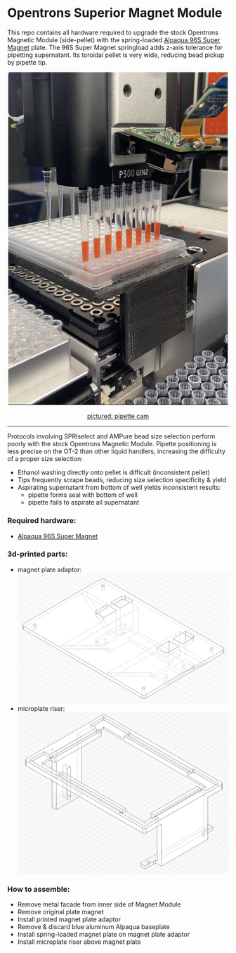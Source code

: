 # Opentrons Superior Magnet Module

This repo contains all hardware required to upgrade the stock Opentrons Magnetic Module (side-pellet) with the spring-loaded [Alpaqua 96S Super Magnet](https://www.alpaqua.com/product/96s-super-magnet/) plate. The 96S Super Magnet springload adds z-axis tolerance for pipetting supernatant. Its toroidal pellet is very wide, reducing bead pickup by pipette tip.

<p align="center">
	<img src="https://github.com/retrobiosciences/opentrons-superior-magnet/blob/main/sup_mag.png" alt="superior!" width="500px">
  <p align="center">
    <a href="https://github.com/retrobiosciences/opentrons-pipette-cam">pictured: pipette cam </a>
  </p>
</p>

---

Protocols involving SPRIselect and AMPure bead size selection perform poorly with the stock Opentrons Magnetic Module. Pipette positioning is less precise on the OT-2 than other liquid handlers, increasing the difficulty of a proper size selection:
- Ethanol washing directly onto pellet is difficult (inconsistent pellet)
- Tips frequently scrape beads, reducing size selection specificity & yield
- Aspirating supernatant from bottom of well yields inconsistent results:
	- pipette forms seal with bottom of well
	- pipette fails to aspirate all supernatant

### Required hardware:
- [Alpaqua 96S Super Magnet](https://www.alpaqua.com/product/96s-super-magnet/)

### 3d-printed parts:
- magnet plate adaptor:
![magnet plate adaptor](https://github.com/retrobiosciences/opentrons-superior-magnet/blob/main/mag_plate_adaptor.png "")
- microplate riser:
![microplate riser](https://github.com/retrobiosciences/opentrons-superior-magnet/blob/main/microplate_riser.png "")

### How to assemble:
- Remove metal facade from inner side of Magnet Module
- Remove original plate magnet
- Install printed magnet plate adaptor
- Remove & discard blue aluminum Alpaqua baseplate
- Install spring-loaded magnet plate on magnet plate adaptor
- Install microplate riser above magnet plate
